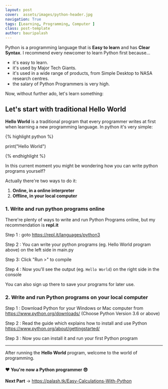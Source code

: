 ```yaml
---
layout: post
cover:  assets/images/python-header.jpg
navigation: True
tags: [Learning, Programming, Computer ]
class: post-template
author: bauripalash
---
```


Python is a programming language that is **Easy to learn** and has **Clear Syntax**. I recommend every newcomer to learn Python first because...

- it's easy to learn.
- it's used by Major Tech Giants.
- it's used in a wide range of products, from Simple Desktop to NASA research centres.
- the salary of Python Programmers is very high.

Now, without further ado, let's learn something:

##  Let's start with traditional Hello World


**Hello World** is a traditional program that every programmer writes at first when learning a new programming language. In python it's very simple:

{% highlight python %}

print("Hello World")

{% endhighlight %}


In this current moment you might be wondering how you can write python programs yourself?

Actually there're two ways to do it:

1. **Online, in a online interpreter**
2. **Offline,  in your local computer**

### 1. Write and run python programs online

There're plenty of ways to write and run Python Programs online, but my recommendation is **repl.it**

Step 1 : goto <https://repl.it/languages/python3>

Step 2 :  You can write your python programs (eg. Hello World program above) on the left side in main.py

Step 3:  Click "Run >" to compile

Step 4 :  Now you'll see the output (eg. `Hello World`) on the right side in the console

You can also sign up there to save your programs for later use.


### 2. Write and run Python programs on your local computer

Step 1 : Download Python for your Windows or Mac computer from <https://www.python.org/downloads/>
(Choose Python Version 3.6 or above)

Step 2 : Read the guide which explains how to install and use Python <https://www.python.org/about/gettingstarted/>

Step 3 : Now you can install it and run your first Python program

----

After running the **Hello World** program, 
welcome to the world of programming.

####  ❤ You're now a Python programmer 😎

**Next Part** -> <https://palash.tk/Easy-Calculations-With-Python>
